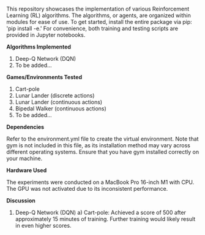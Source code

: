 This repository showcases the implementation of various Reinforcement Learning (RL) algorithms. The algorithms, or agents, are organized within modules for ease of use. To get started, install the entire package via pip: 'pip install -e.'
For convenience, both training and testing scripts are provided in Jupyter notebooks.

**Algorithms Implemented**
1. Deep-Q Network (DQN)
2. To be added...

**Games/Environments Tested**
1. Cart-pole
2. Lunar Lander (discrete actions)
3. Lunar Lander (continuous actions)
4. Bipedal Walker (continuous actions)
5. To be added...

**Dependencies**

Refer to the environment.yml file to create the virtual environment. Note that gym is not included in this file, as its installation method may vary across different operating systems. Ensure that you have gym installed correctly on your machine.

**Hardware Used**

The experiments were conducted on a MacBook Pro 16-inch M1 with CPU. The GPU was not activated due to its inconsistent performance.

**Discussion**
1. Deep-Q Network (DQN)
a) Cart-pole:
Achieved a score of 500 after approximately 15 minutes of training.
Further training would likely result in even higher scores.
